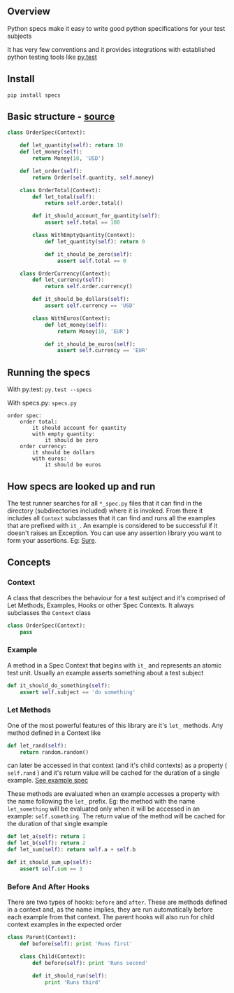 ## Overview

Python specs make it easy to write good python specifications for your test subjects

It has very few conventions and it provides integrations with established python testing tools like [py.test](http://pytest.org/latest/)

## Install

```
pip install specs
```

## Basic structure - [source](./examples/order_spec.py)

```python
class OrderSpec(Context):

    def let_quantity(self): return 10
    def let_money(self):
        return Money(10, 'USD')

    def let_order(self):
        return Order(self.quantity, self.money)

    class OrderTotal(Context):
        def let_total(self):
            return self.order.total()

        def it_should_account_for_quantity(self):
            assert self.total == 100

        class WithEmptyQuantity(Context):
            def let_quantity(self): return 0

            def it_should_be_zero(self):
                assert self.total == 0

    class OrderCurrency(Context):
        def let_currency(self):
            return self.order.currency()

        def it_should_be_dollars(self):
            assert self.currency == 'USD'

        class WithEuros(Context):
            def let_money(self):
                return Money(10, 'EUR')

            def it_should_be_euros(self):
                assert self.currency == 'EUR'
```

## Running the specs

With py.test: `py.test --specs`

With specs.py: `specs.py`

```
order spec:
    order total:
        it should account for quantity
        with empty quantity:
            it should be zero
    order currency:
        it should be dollars
        with euros:
            it should be euros
```

## How specs are looked up and run

The test runner searches for all `*_spec.py` files that it can find in the directory (subdirectories included) where it is invoked.
From there it includes all `Context` subclasses that it can find and runs all the examples that are prefixed with `it_`.
An example is considered to be successful if it doesn't raises an Exception.
You can use any assertion library you want to form your assertions. Eg: [Sure](http://falcao.it/sure/reference.html).

## Concepts

### Context

A class that describes the behaviour for a test subject and it's comprised of Let Methods,
Examples, Hooks or other Spec Contexts. It always subclasses the `Context` class

```python
class OrderSpec(Context):
    pass
```

### Example

A method in a Spec Context that begins with `it_` and represents an atomic test unit.
Usually an example asserts something about a test subject

```python
def it_should_do_something(self):
    assert self.subject == 'do something'
```

### Let Methods

One of the most powerful features of this library are it's `let_` methods.
Any method defined in a Context like

```python
def let_rand(self):
    return random.random()
```

can later be accessed in that context (and it's child contexts) as a property ( `self.rand` ) and it's return value will be cached
for the duration of a single example. [See example spec](./specs_spec.py#L30-L42)

These methods are evaluated when an example accesses a property with the name following the `let_` prefix.
Eg: the method with the name `let_something` will be evaluated only when it will be accessed in an
 example: `self.something`. The return value of the method will be cached for the duration of that
 single example

```python
def let_a(self): return 1
def let_b(self): return 2
def let_sum(self): return self.a + self.b

def it_should_sum_up(self):
    assert self.sum == 3
```

### Before And After Hooks

 There are two types of hooks: `before` and `after`. These are methods defined in a context and, as the name implies,
 they are run automatically before each example from that context.
 The parent hooks will also run for child context examples in the expected order

```python
class Parent(Context):
    def before(self): print 'Runs first'

    class Child(Context):
        def before(self): print 'Runs second'

        def it_should_run(self):
            print 'Runs third'

```